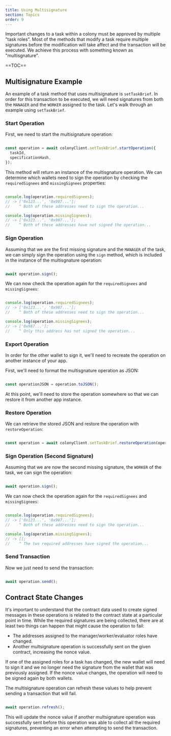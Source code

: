 ```yaml
---
title: Using Multisignature
section: Topics
order: 9
---
```


Important changes to a task within a colony must be approved by multiple "task roles". Most of the methods that modify a task require multiple signatures before the modification will take affect and the transaction will be executed. We achieve this process with something known as "multisgnature".

==TOC==

## Multisignature Example

An example of a task method that uses multisignature is `setTaskBrief`. In order for this transaction to be executed, we will need signatures from both the `MANAGER` and the `WORKER` assigned to the task. Let's walk through an example using `setTaskBrief`.

### Start Operation

First, we need to start the multisignature operation:

```js

const operation = await colonyClient.setTaskBrief.startOperation({
  taskId,
  specificationHash,
});

```

This method will return an instance of the multisgnature operation. We can determine which wallets need to sign the operation by checking the `requiredSignees` and `missingSignees` properties:

```js

console.log(operation.requiredSignees);
// -> ['0x123...', '0x987...'];
//    ^ Both of these addresses need to sign the operation...

console.log(operation.missingSignees);
// -> ['0x123...', '0x987...'];
//    ^ Both of these addresses have not signed the operation...

```

### Sign Operation

Assuming that we are the first missing signature and the `MANAGER` of the task, we can simply sign the operation using the `sign` method, which is included in the instance of the multisgnature operation:

```js

await operation.sign();

```

We can now check the operation again for the `requiredSignees` and `missingSignees`:

```js

console.log(operation.requiredSignees);
// -> ['0x123...', '0x987...'];
//    ^ Both of these addresses need to sign the operation...

console.log(operation.missingSignees);
// -> ['0x987...'];
//    ^ Only this address has not signed the operation...

```

### Export Operation

In order for the other wallet to sign it, we'll need to recreate the operation on another instance of your app.

First, we'll need to format the multisgnature operation as JSON:

```js

const operationJSON = operation.toJSON();

```

At this point, we'll need to store the operation somewhere so that we can restore it from another app instance.

### Restore Operation

We can retrieve the stored JSON and restore the operation with `restoreOperation`:

```js

const operation = await colonyClient.setTaskBrief.restoreOperation(operationJSON);

```

### Sign Operation (Second Signature)

Assuming that we are now the second missing signature, the `WORKER` of the task, we can sign the operation:

```js

await operation.sign();

```

We can now check the operation again for the `requiredSignees` and `missingSignees`:

```js

console.log(operation.requiredSignees);
// -> ['0x123...', '0x987...'];
//    ^ Both of these addresses need to sign the operation...

console.log(operation.missingSignees);
// -> [];
//    ^ The two required addresses have signed the operation...

```

### Send Transaction

Now we just need to send the transaction:

```js

await operation.send();

```

## Contract State Changes

It's important to understand that the contract data used to create signed messages in these operations is related to the contract state at a particular point in time. While the required signatures are being collected, there are at least two things can happen that might cause the operation to fail:

* The addresses assigned to the manager/worker/evaluator roles have changed.
* Another multsignature operation is successfully sent on the given contract, increasing the nonce value.

If one of the assigned roles for a task has changed, the new wallet will need to sign it and we no longer need the signature from the wallet that was previously assigned. If the nonce value changes, the operation will need to be signed again by both wallets.

The multisignature operation can refresh these values to help prevent sending a transaction that will fail.

```js

await operation.refresh();

```

This will update the nonce value if another multsignature operation was successfully sent before this operation was able to collect all the required signatures, preventing an error when attempting to send the transaction.
